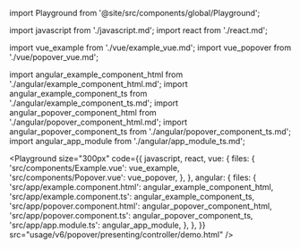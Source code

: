 import Playground from '@site/src/components/global/Playground';

import javascript from './javascript.md';
import react from './react.md';

import vue_example from './vue/example_vue.md';
import vue_popover from './vue/popover_vue.md';

import angular_example_component_html from './angular/example_component_html.md';
import angular_example_component_ts from './angular/example_component_ts.md';
import angular_popover_component_html from './angular/popover_component_html.md';
import angular_popover_component_ts from './angular/popover_component_ts.md';
import angular_app_module from './angular/app_module_ts.md';

<Playground
  size="300px"
  code={{
    javascript,
    react,
    vue: {
      files: {
        'src/components/Example.vue': vue_example,
        'src/components/Popover.vue': vue_popover,
      },
    },
    angular: {
      files: {
        'src/app/example.component.html': angular_example_component_html,
        'src/app/example.component.ts': angular_example_component_ts,
        'src/app/popover.component.html': angular_popover_component_html,
        'src/app/popover.component.ts': angular_popover_component_ts,
        'src/app/app.module.ts': angular_app_module,
      },
    },
  }}
  src="usage/v6/popover/presenting/controller/demo.html"
/>
